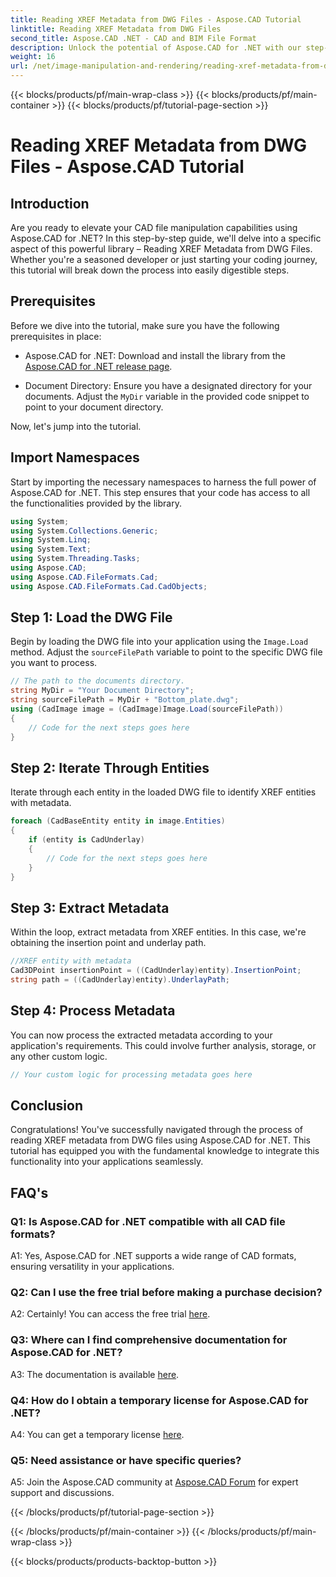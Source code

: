 ```yaml
---
title: Reading XREF Metadata from DWG Files - Aspose.CAD Tutorial
linktitle: Reading XREF Metadata from DWG Files
second_title: Aspose.CAD .NET - CAD and BIM File Format
description: Unlock the potential of Aspose.CAD for .NET with our step-by-step tutorial on reading XREF metadata from DWG files.
weight: 16
url: /net/image-manipulation-and-rendering/reading-xref-metadata-from-dwg/
---
```


{{< blocks/products/pf/main-wrap-class >}}
{{< blocks/products/pf/main-container >}}
{{< blocks/products/pf/tutorial-page-section >}}

# Reading XREF Metadata from DWG Files - Aspose.CAD Tutorial

## Introduction

Are you ready to elevate your CAD file manipulation capabilities using Aspose.CAD for .NET? In this step-by-step guide, we'll delve into a specific aspect of this powerful library – Reading XREF Metadata from DWG Files. Whether you're a seasoned developer or just starting your coding journey, this tutorial will break down the process into easily digestible steps.

## Prerequisites

Before we dive into the tutorial, make sure you have the following prerequisites in place:

- Aspose.CAD for .NET: Download and install the library from the [Aspose.CAD for .NET release page](https://releases.aspose.com/cad/net/).

- Document Directory: Ensure you have a designated directory for your documents. Adjust the `MyDir` variable in the provided code snippet to point to your document directory.

Now, let's jump into the tutorial.

## Import Namespaces

Start by importing the necessary namespaces to harness the full power of Aspose.CAD for .NET. This step ensures that your code has access to all the functionalities provided by the library.

```csharp
using System;
using System.Collections.Generic;
using System.Linq;
using System.Text;
using System.Threading.Tasks;
using Aspose.CAD;
using Aspose.CAD.FileFormats.Cad;
using Aspose.CAD.FileFormats.Cad.CadObjects;
```

## Step 1: Load the DWG File

Begin by loading the DWG file into your application using the `Image.Load` method. Adjust the `sourceFilePath` variable to point to the specific DWG file you want to process.

```csharp
// The path to the documents directory.
string MyDir = "Your Document Directory";
string sourceFilePath = MyDir + "Bottom_plate.dwg";
using (CadImage image = (CadImage)Image.Load(sourceFilePath))
{
    // Code for the next steps goes here
}
```

## Step 2: Iterate Through Entities

Iterate through each entity in the loaded DWG file to identify XREF entities with metadata.

```csharp
foreach (CadBaseEntity entity in image.Entities)
{
    if (entity is CadUnderlay)
    {
        // Code for the next steps goes here
    }
}
```

## Step 3: Extract Metadata

Within the loop, extract metadata from XREF entities. In this case, we're obtaining the insertion point and underlay path.

```csharp
//XREF entity with metadata
Cad3DPoint insertionPoint = ((CadUnderlay)entity).InsertionPoint;
string path = ((CadUnderlay)entity).UnderlayPath;
```

## Step 4: Process Metadata

You can now process the extracted metadata according to your application's requirements. This could involve further analysis, storage, or any other custom logic.

```csharp
// Your custom logic for processing metadata goes here
```

## Conclusion

Congratulations! You've successfully navigated through the process of reading XREF metadata from DWG files using Aspose.CAD for .NET. This tutorial has equipped you with the fundamental knowledge to integrate this functionality into your applications seamlessly.

## FAQ's

### Q1: Is Aspose.CAD for .NET compatible with all CAD file formats?

A1: Yes, Aspose.CAD for .NET supports a wide range of CAD formats, ensuring versatility in your applications.

### Q2: Can I use the free trial before making a purchase decision?

A2: Certainly! You can access the free trial [here](https://releases.aspose.com/).

### Q3: Where can I find comprehensive documentation for Aspose.CAD for .NET?

A3: The documentation is available [here](https://reference.aspose.com/cad/net/).

### Q4: How do I obtain a temporary license for Aspose.CAD for .NET?

A4: You can get a temporary license [here](https://purchase.aspose.com/temporary-license/).

### Q5: Need assistance or have specific queries?

A5: Join the Aspose.CAD community at [Aspose.CAD Forum](https://forum.aspose.com/c/cad/19) for expert support and discussions.

{{< /blocks/products/pf/tutorial-page-section >}}

{{< /blocks/products/pf/main-container >}}
{{< /blocks/products/pf/main-wrap-class >}}

{{< blocks/products/products-backtop-button >}}
